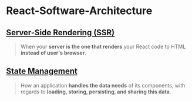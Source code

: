 # React-Software-Architecture

## [Server-Side Rendering (SSR)](https://github.com/ahmetkca/React-Software-Architecture/tree/server-side-rendering)
> When your **server is the one that renders** your React code to HTML **instead of user's browser**.

## [State Management](https://github.com/ahmetkca/React-Software-Architecture/tree/state-management)
> How an application **handles the data needs** of its components, with regards to **loading, storing, persisting, and sharing this data**.
